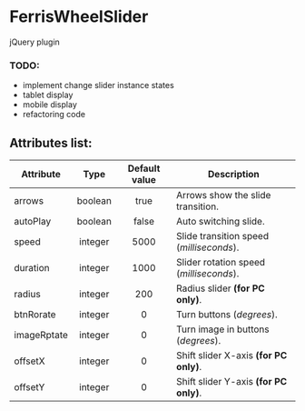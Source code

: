 # FerrisWheelSlider
jQuery plugin

### TODO:
- implement change slider instance states
- tablet display
- mobile display
- refactoring code

## Attributes list:
| Attribute |  Type   | Default value |             Description                 |
|-----------|:-------:|:-------------:|-----------------------------------------|
|  arrows   | boolean |     true      |    Arrows show the slide transition.    |
| autoPlay  | boolean |     false     |         Auto switching slide.           |
|   speed   | integer |     5000      | Slide transition speed (*milliseconds*).|
| duration  | integer |     1000      | Slider rotation speed (*milliseconds*). |
|  radius   | integer |     200       |    Radius slider **(for PC only)**.     |
| btnRorate | integer |      0        |        Turn buttons (*degrees*).        |
|imageRptate| integer |      0        |     Turn image in buttons (*degrees*).  |
|  offsetX  | integer |      0        | Shift slider X-axis **(for PC only)**.  |
|  offsetY  | integer |      0        | Shift slider Y-axis **(for PC only)**.  |


